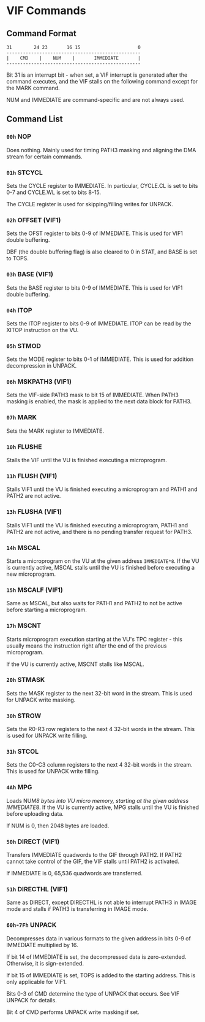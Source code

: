 
# VIF Commands

##  Command Format

```
31        24 23       16 15                     0
-------------------------------------------------
|    CMD    |    NUM    |       IMMEDIATE       |
-------------------------------------------------
```

Bit 31 is an interrupt bit - when set, a VIF interrupt is generated after the command executes, and the VIF stalls on the following command except for the MARK command.

NUM and IMMEDIATE are command-specific and are not always used.

## Command List

### `00h` NOP

Does nothing. Mainly used for timing PATH3 masking and aligning the DMA stream for certain commands.

### `01h` STCYCL
Sets the CYCLE register to IMMEDIATE. In particular, CYCLE.CL is set to bits 0-7 and CYCLE.WL is set to bits 8-15.

The CYCLE register is used for skipping/filling writes for UNPACK.

### `02h` OFFSET (VIF1)
Sets the OFST register to bits 0-9 of IMMEDIATE. This is used for VIF1 double buffering.

DBF (the double buffering flag) is also cleared to 0 in STAT, and BASE is set to TOPS.

### `03h` BASE (VIF1)
Sets the BASE register to bits 0-9 of IMMEDIATE. This is used for VIF1 double buffering.

### `04h` ITOP
Sets the ITOP register to bits 0-9 of IMMEDIATE. ITOP can be read by the XITOP instruction on the VU.

### `05h` STMOD
Sets the MODE register to bits 0-1 of IMMEDIATE. This is used for addition decompression in UNPACK.

### `06h` MSKPATH3 (VIF1)
Sets the VIF-side PATH3 mask to bit 15 of IMMEDIATE. When PATH3 masking is enabled, the mask is applied to the next data block for PATH3.

### `07h` MARK
Sets the MARK register to IMMEDIATE.

### `10h` FLUSHE
Stalls the VIF until the VU is finished executing a microprogram.

### `11h` FLUSH (VIF1)
Stalls VIF1 until the VU is finished executing a microprogram and PATH1 and PATH2 are not active.

### `13h` FLUSHA (VIF1)
Stalls VIF1 until the VU is finished executing a microprogram, PATH1 and PATH2 are not active, and there is no pending transfer request for PATH3.

### `14h` MSCAL
Starts a microprogram on the VU at the given address `IMMEDIATE*8`. If the VU is currently active, MSCAL stalls until the VU is finished before executing a new microprogram.

### `15h` MSCALF (VIF1)
Same as MSCAL, but also waits for PATH1 and PATH2 to not be active before starting a microprogram.

### `17h` MSCNT
Starts microprogram execution starting at the VU's TPC register - this usually means the instruction right after the end of the previous microprogram.

If the VU is currently active, MSCNT stalls like MSCAL.

### `20h` STMASK
Sets the MASK register to the next 32-bit word in the stream. This is used for UNPACK write masking.

### `30h` STROW
Sets the R0-R3 row registers to the next 4 32-bit words in the stream. This is used for UNPACK write filling.

### `31h` STCOL
Sets the C0-C3 column registers to the next 4 32-bit words in the stream. This is used for UNPACK write filling.

### `4Ah` MPG
Loads NUM*8 bytes into VU micro memory, starting at the given address IMMEDIATE*8. If the VU is currently active, MPG stalls until the VU is finished before uploading data.

If NUM is 0, then 2048 bytes are loaded.

### `50h` DIRECT (VIF1)
Transfers IMMEDIATE quadwords to the GIF through PATH2. If PATH2 cannot take control of the GIF, the VIF stalls until PATH2 is activated.

If IMMEDIATE is 0, 65,536 quadwords are transferred.

### `51h` DIRECTHL (VIF1)
Same as DIRECT, except DIRECTHL is not able to interrupt PATH3 in IMAGE mode and stalls if PATH3 is transferring in IMAGE mode.

### `60h`-`7Fh` UNPACK

Decompresses data in various formats to the given address in bits 0-9 of IMMEDIATE multiplied by 16.

If bit 14 of IMMEDIATE is set, the decompressed data is zero-extended. Otherwise, it is sign-extended.

If bit 15 of IMMEDIATE is set, TOPS is added to the starting address. This is only applicable for VIF1.

Bits 0-3 of CMD determine the type of UNPACK that occurs. See VIF UNPACK for details.

Bit 4 of CMD performs UNPACK write masking if set.

